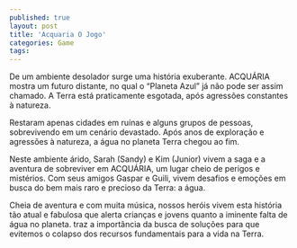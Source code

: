 ```yaml
---
published: true
layout: post
title: 'Acquaria O Jogo'
categories: Game
tags: 
---
```

De um ambiente desolador surge uma hist&oacute;ria exuberante. ACQU&Aacute;RIA mostra um futuro distante, no qual o &ldquo;Planeta Azul&rdquo; j&aacute; n&atilde;o pode ser assim chamado. A Terra est&aacute; praticamente esgotada, ap&oacute;s agress&otilde;es constantes &agrave; natureza.




Restaram apenas cidades em ru&iacute;nas e alguns grupos de pessoas, sobrevivendo em um cen&aacute;rio devastado. Ap&oacute;s anos de explora&ccedil;&atilde;o e agress&otilde;es &agrave; natureza, a &aacute;gua no planeta Terra chegou ao fim.




Neste ambiente &aacute;rido, Sarah (Sandy) e Kim (Junior) vivem a saga e a aventura de sobreviver em ACQU&Aacute;RIA, um lugar cheio de perigos e mist&eacute;rios. Com seus amigos Gaspar e Guili, vivem desafios e emo&ccedil;&otilde;es em busca do bem mais raro e precioso da Terra: a &aacute;gua.




Cheia de aventura e com muita m&uacute;sica, nossos her&oacute;is vivem esta hist&oacute;ria t&atilde;o atual e fabulosa que alerta crian&ccedil;as e jovens quanto a iminente falta de &aacute;gua no planeta. traz a import&acirc;ncia da busca de solu&ccedil;&otilde;es para que evitemos o colapso dos recursos fundamentais para a vida na Terra.


